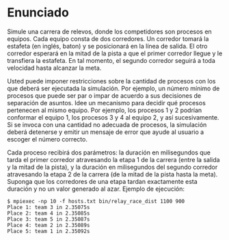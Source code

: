 # Enunciado



Simule una carrera de relevos, donde los competidores son procesos en equipos. Cada equipo consta de dos corredores. Un corredor tomará la estafeta (en inglés, baton) y se posicionará en la línea de salida. El otro corredor esperará en la mitad de la pista a que el primer corredor llegue y le transfiera la estafeta. En tal momento, el segundo corredor seguirá a toda velocidad hasta alcanzar la meta.

Usted puede imponer restricciones sobre la cantidad de procesos con los que deberá ser ejecutada la simulación. Por ejemplo, un número mínimo de procesos que puede ser par o impar de acuerdo a sus decisiones de separación de asuntos. Idee un mecanismo para decidir qué procesos pertenecen al mismo equipo. Por ejemplo, los procesos 1 y 2 podrían conformar el equipo 1, los procesos 3 y 4 al equipo 2, y así sucesivamente. Si se invoca con una cantidad no adecuada de procesos, la simulación deberá detenerse y emitir un mensaje de error que ayude al usuario a escoger el número correcto.

Cada proceso recibirá dos parámetros: la duración en milisegundos que tarda el primer corredor atravesando la etapa 1 de la carrera (entre la salida y la mitad de la pista), y la duración en milisegundos del segundo corredor atravesando la etapa 2 de la carrera (de la mitad de la pista hasta la meta). Suponga que los corredores de una etapa tardan exactamente esta duración y no un valor generado al azar. Ejemplo de ejecución:

```
$ mpiexec -np 10 -f hosts.txt bin/relay_race_dist 1100 900
Place 1: team 3 in 2.35075s
Place 2: team 4 in 2.35085s
Place 3: team 5 in 2.35087s
Place 4: team 2 in 2.35089s
Place 5: team 1 in 2.35092s
```
